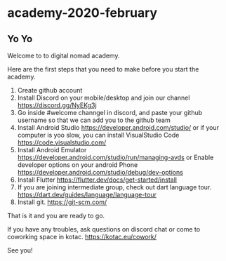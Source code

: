 # academy-2020-february
## Yo Yo
Welcome to to digital nomad academy.

Here are the first steps that you need to make before you start the academy.

1. Create github account
2. Install Discord on your mobile/desktop and join our channel https://discord.gg/NyEKg3j
3. Go inside #welcome channgel in discord, and paste your github username so that we can add you to the github team
4. Install Android Studio https://developer.android.com/studio/ or if your computer is yoo slow, you can install VisualStudio Code https://code.visualstudio.com/
5. Install Android Emulator https://developer.android.com/studio/run/managing-avds or Enable developer options on your android Phone https://developer.android.com/studio/debug/dev-options
6. Install Flutter https://flutter.dev/docs/get-started/install
7. If you are joining intermediate group, check out dart language tour. https://dart.dev/guides/language/language-tour
8. Install git. https://git-scm.com/

That is it and you are ready to go.

If you have any troubles, ask questions on discord chat or come to coworking space in kotac. https://kotac.eu/cowork/

See you!
